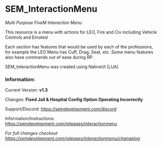 # SEM_InteractionMenu
*Multi Purpose FiveM Interaction Menu*

This resource is a menu with actions for LEO, Fire and Civ including Vehicle Controls and Emotes!

Each section has features that would be used by each of the professions, for example the LEO Menu has Cuff, Drag, Seat, etc.
Some menu features also have commands out of ease during RP.

SEM_InteractionMenu was created using NativeUI [LUA]


### Information:
Current Version: **v1.3**

Changes: **Fixed Jail & Hospital Config Option Operating Incorrectly**

Support/Discord: https://semdevelopment.com/discord

Information/Instructions: https://semdevelopment.com/releases/interactionmenu

*For full changes checkout https://semdevelopment.com/releases/interactionmenu/changelog*
